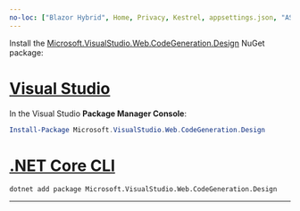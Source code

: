 ```yaml
---
no-loc: ["Blazor Hybrid", Home, Privacy, Kestrel, appsettings.json, "ASP.NET Core Identity", cookie, Cookie, Blazor, "Blazor Server", "Blazor WebAssembly", "Identity", "Let's Encrypt", Razor, SignalR]
---
```

Install the [Microsoft.VisualStudio.Web.CodeGeneration.Design](https://www.nuget.org/packages/Microsoft.VisualStudio.Web.CodeGeneration.Design/) NuGet package:

# [Visual Studio](#tab/visual-studio)

In the Visual Studio **Package Manager Console**:

```powershell
Install-Package Microsoft.VisualStudio.Web.CodeGeneration.Design
```

# [.NET Core CLI](#tab/netcore-cli)

```dotnetcli
dotnet add package Microsoft.VisualStudio.Web.CodeGeneration.Design
```

---
